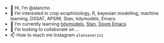 - 👋 Hi, I’m @alancho
- 👀 I’m interested in crop ecophisiology, R, bayesian modelling, machine learning, DSSAT, APSIM, Stan, tidymodels, Emacs
- 🌱 I’m currently learning [tidymodels](https://www.tmwr.org/), [Stan](https://discourse.mc-stan.org/), [Doom Emacs](https://github.com/hlissner/doom-emacs)
- 💞️ I’m looking to collaborate on ...
- 📫 How to reach me Instagram `alanseverini`

<!---
alancho/alancho is a ✨ special ✨ repository because its `README.md` (this file) appears on your GitHub profile.
You can click the Preview link to take a look at your changes.
--->
